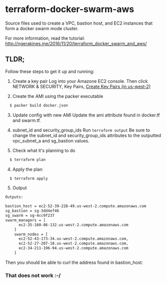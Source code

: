 # terraform-docker-swarm-aws

Source files used to create a VPC, bastion host, and EC2 instances that form a docker swarm mode cluster.

For more information, read the tutorial: http://ngerakines.me/2016/11/20/terraform_docker_swarm_and_aws/

## TLDR;

Follow these steps to get it up and running:

1. Create a key pair
  Log into your Amazone EC2 console.
  Then click NETWORK & SECURITY, Key Pairs, [Create Key Pairs (in us-west-2)](https://us-west-2.console.aws.amazon.com/ec2/v2/home?region=us-west-2#KeyPairs:sort=keyName)

2. Create the AMI using the packer executable

```bash
  $ packer build docker.json
```

3. Update config with new AMI
Update the ami attribute found in docker.tf and swarm.tf.


4. subnet_id and security_group_ids
Run `terraform output`
Be sure to change the subnet_id and security_group_ids attributes to the outputted vpc_subnet_a and sg_bastion values.


3. Check what it's planning to do

```bash
  $ terraform plan
```

4. Apply the plan
```bash
  $ terraform apply
```

5. Output


```bash
Outputs:

bastion_host = ec2-52-39-228-49.us-west-2.compute.amazonaws.com
sg_bastion = sg-3dd4ef46
sg_swarm = sg-4cc9f237
swarm_managers = [
      ec2-35-160-86-132.us-west-2.compute.amazonaws.com
    ]
    swarm_nodes = [
      ec2-52-43-173-34.us-west-2.compute.amazonaws.com,
      ec2-52-27-207-18.us-west-2.compute.amazonaws.com,
      ec2-34-211-196-94.us-west-2.compute.amazonaws.com
    ]
```

Then you should be able to curl the address found in bastion_host:

### That does not work :-/
